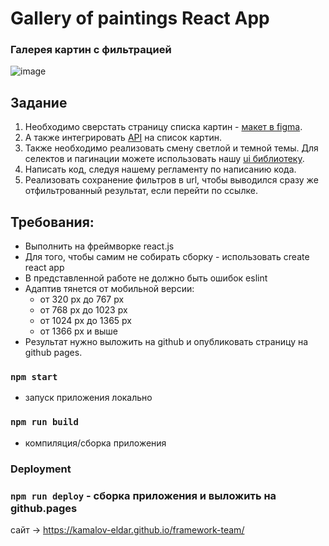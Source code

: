 # Gallery of paintings React App

### Галерея картин с фильтрацией

![image](https://github.com/kamalov-eldar/dashboard-ts/blob/master/src/img/to-do.jpg)


## Задание

1.	Необходимо сверстать страницу списка картин - [макет в figma](https://www.figma.com/file/P1jT5eDroX38w6y8Azpx5e/FWT-Front-end-%D0%A2%D0%B5%D1%81%D1%82%D0%BE%D0%B2%D0%BE%D0%B5-%D0%B7%D0%B0%D0%B4%D0%B0%D0%BD%D0%B8%D0%B5?node-id=304%3A50).
2.	А также интегрировать  [API](https://test-front.framework.team/api-docs/) на список картин.
3.	Также необходимо реализовать смену светлой и темной темы. Для селектов и пагинации можете использовать нашу [ui библиотеку](https://www.npmjs.com/package/fwt-internship-uikit).
4.	Написать код, следуя нашему регламенту по написанию кода.
5.	Реализовать сохранение фильтров в url, чтобы выводился сразу же отфильтрованный результат, если перейти по ссылке.

## Требования:
* 	Выполнить на фреймворке react.js
* 	Для того, чтобы самим не собирать сборку - использовать create react app
* 	В представленной работе не должно быть ошибок eslint
* 	Адаптив тянется от мобильной версии:
    - от 320 px до 767 px
    - от 768 px до 1023 px
    - от 1024 px до 1365 px
    - от 1366 px и выше
*   Результат нужно выложить на github и опубликовать страницу на github pages.

### `npm start`

- запуск приложения локально

### `npm run build`

- компиляция/сборка приложения

### Deployment

### `npm run deploy` - сборка приложения и выложить на github.pages

сайт -> https://kamalov-eldar.github.io/framework-team/
